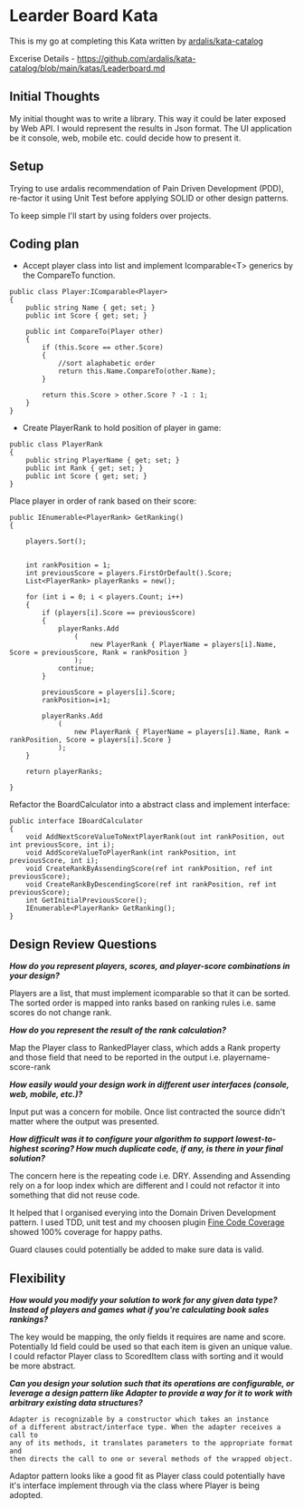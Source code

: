 ﻿# Learder Board Kata

This is my go at completing this Kata written by [ardalis/kata-catalog](https://github.com/ardalis/kata-catalog)

Excerise Details - https://github.com/ardalis/kata-catalog/blob/main/katas/Leaderboard.md

## Initial Thoughts

My initial thought was to write a library.  This way it could be later
exposed by Web API.  I would represent the results in Json format.  The 
UI application be it console, web, mobile etc. could decide how to present it.


## Setup

Trying to use ardalis recommendation of Pain Driven Development (PDD), re-factor
it using Unit Test before applying SOLID or other design patterns.

To keep simple I'll start by using folders over projects.

## Coding plan

- Accept player class into list and implement Icomparable\<T> generics by the CompareTo 
function.
```
public class Player:IComparable<Player>
{
    public string Name { get; set; }
    public int Score { get; set; }

    public int CompareTo(Player other)
    {
        if (this.Score == other.Score)
        {
            //sort alaphabetic order
            return this.Name.CompareTo(other.Name);
        }

        return this.Score > other.Score ? -1 : 1;
    }
}
```
- Create PlayerRank to hold position of player in game:
```
public class PlayerRank
{
    public string PlayerName { get; set; }
    public int Rank { get; set; }
    public int Score { get; set; }
}
```
Place player in order of rank based on their score:
```
public IEnumerable<PlayerRank> GetRanking()
{
            
    players.Sort();


    int rankPosition = 1;
    int previousScore = players.FirstOrDefault().Score;
    List<PlayerRank> playerRanks = new();

    for (int i = 0; i < players.Count; i++)
    {
        if (players[i].Score == previousScore)
        {
            playerRanks.Add
                (
                    new PlayerRank { PlayerName = players[i].Name, Score = previousScore, Rank = rankPosition }
                );
            continue;
        }

        previousScore = players[i].Score;
        rankPosition=i+1;

        playerRanks.Add
            (
                new PlayerRank { PlayerName = players[i].Name, Rank = rankPosition, Score = players[i].Score }
            );
    }

    return playerRanks;

}
```

Refactor the BoardCalculator into a abstract class and implement interface:
```
public interface IBoardCalculator
{
    void AddNextScoreValueToNextPlayerRank(out int rankPosition, out int previousScore, int i);
    void AddScoreValueToPlayerRank(int rankPosition, int previousScore, int i);
    void CreateRankByAssendingScore(ref int rankPosition, ref int previousScore);
    void CreateRankByDescendingScore(ref int rankPosition, ref int previousScore);
    int GetInitialPreviousScore();
    IEnumerable<PlayerRank> GetRanking();
}
```

## Design Review Questions

***How do you represent players, scores, and player-score combinations in your design?***

Players are a list, that must implement icomparable so that it can be sorted.  The
sorted order is mapped into ranks based on ranking rules i.e. same scores do not change
rank.

***How do you represent the result of the rank calculation?***

Map the Player class to RankedPlayer class, which adds a Rank property and those field 
that need to be reported in the output i.e. playername-score-rank

***How easily would your design work in different user interfaces (console, web, mobile, etc.)?***

Input put was a concern for mobile.  Once list contracted the source didn't matter where
the output was presented.

***How difficult was it to configure your algorithm to support lowest-to-highest scoring? How much duplicate code, if any, is there in your final solution?***

The concern here is the repeating code i.e. DRY.  Assending and Assending rely on a for loop 
index which are different and I could not refactor it into something that did not reuse code.

It helped that I organised everying into the Domain Driven Development pattern.  I used 
TDD, unit test and my choosen plugin [Fine Code Coverage](https://marketplace.visualstudio.com/items?itemName=FortuneNgwenya.FineCodeCoverage)
showed 100% coverage for happy paths.

Guard clauses could potentially be added to make sure data is valid.

## Flexibility


***How would you modify your solution to work for any given data type? 
Instead of players and games what if you're calculating book sales rankings?*** 

The key would be mapping, the only fields it requires are name and score.  Potentially Id 
field could be used so that each item is given an unique value.
I could refactor Player class to ScoredItem class with sorting and it would be more abstract.

***Can you design your solution such that its operations are configurable, 
or leverage a design pattern like Adapter to provide a way for it to work 
with arbitrary existing data structures?***

```
Adapter is recognizable by a constructor which takes an instance 
of a different abstract/interface type. When the adapter receives a call to 
any of its methods, it translates parameters to the appropriate format and 
then directs the call to one or several methods of the wrapped object.
````
Adaptor pattern looks like a good fit as Player class could potentially have it's 
interface implement through via the class where Player is being adopted.


